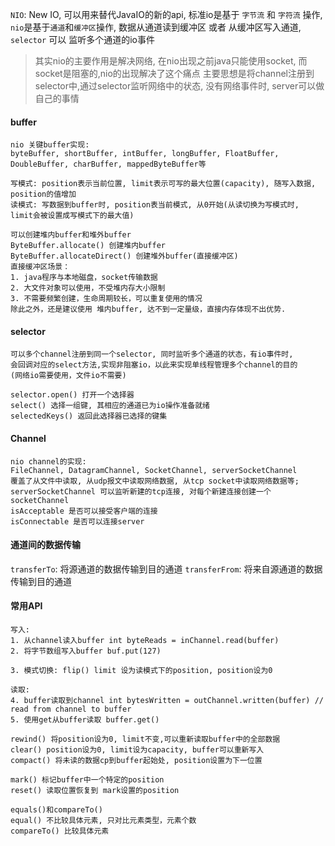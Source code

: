 
`NIO`: New IO, 可以用来替代JavaIO的新的api, 标准io是基于 `字节流` 和 `字符流` 操作, 
`nio`是基于`通道`和`缓冲区`操作, 数据从通道读到缓冲区 或者 从缓冲区写入通道, `selector` 可以
监听多个通道的io事件
> 其实nio的主要作用是解决网络, 在nio出现之前java只能使用socket, 而socket是阻塞的,nio的出现解决了这个痛点
> 主要思想是将channel注册到selector中,通过selector监听网络中的状态, 没有网络事件时, server可以做自己的事情

#### buffer
```
nio 关键buffer实现: 
byteBuffer, shortBuffer, intBuffer, longBuffer, FloatBuffer, DoubleBuffer, charBuffer, mappedByteBuffer等

写模式: position表示当前位置, limit表示可写的最大位置(capacity), 随写入数据, position的值增加
读模式: 写数据到buffer时, position表当前模式, 从0开始(从读切换为写模式时, limit会被设置成写模式下的最大值)

可以创建堆内buffer和堆外buffer
ByteBuffer.allocate() 创建堆内buffer
ByteBuffer.allocateDirect() 创建堆外buffer(直接缓冲区)
直接缓冲区场景：
1. java程序与本地磁盘，socket传输数据
2. 大文件对象可以使用，不受堆内存大小限制
3. 不需要频繁创建，生命周期较长，可以重复使用的情况
除此之外，还是建议使用 堆内buffer, 达不到一定量级，直接内存体现不出优势.
```

#### selector
```
可以多个channel注册到同一个selector, 同时监听多个通道的状态，有io事件时, 
会回调对应的select方法,实现非阻塞io，以此来实现单线程管理多个channel的目的
(网络io需要使用，文件io不需要)

selector.open() 打开一个选择器
select() 选择一组键, 其相应的通道已为io操作准备就绪
selectedKeys() 返回此选择器已选择的键集
```

#### Channel
```
nio channel的实现:
FileChannel, DatagramChannel, SocketChannel, serverSocketChannel
覆盖了从文件中读取, 从udp报文中读取网络数据, 从tcp socket中读取网络数据等;
serverSocketChannel 可以监听新建的tcp连接, 对每个新建连接创建一个 socketChannel 
isAcceptable 是否可以接受客户端的连接
isConnectable 是否可以连接server
```

#### 通道间的数据传输
`transferTo`: 将源通道的数据传输到目的通道
`transferFrom`: 将来自源通道的数据传输到目的通道

#### 常用API
```
写入: 
1. 从channel读入buffer int byteReads = inChannel.read(buffer) 
2. 将字节数组写入buffer buf.put(127) 

3. 模式切换: flip() limit 设为读模式下的position, position设为0

读取:
4. buffer读取到channel int bytesWritten = outChannel.written(buffer) // read from channel to buffer
5. 使用get从buffer读取 buffer.get()

rewind() 将position设为0, limit不变,可以重新读取buffer中的全部数据
clear() position设为0, limit设为capacity, buffer可以重新写入
compact() 将未读的数据cp到buffer起始处, position设置为下一位置

mark() 标记buffer中一个特定的position
reset() 读取位置恢复到 mark设置的position

equals()和compareTo() 
equal() 不比较具体元素, 只对比元素类型，元素个数
compareTo() 比较具体元素
```

